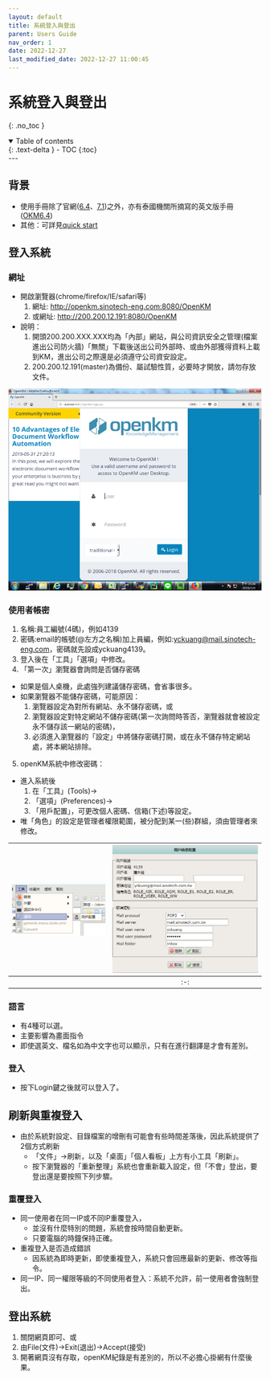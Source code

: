 ```yaml
---
layout: default
title: 系統登入與登出
parent: Users Guide
nav_order: 1
date: 2022-12-27
last_modified_date: 2022-12-27 11:00:45
---
```


# 系統登入與登出

{: .no_toc }

<details open markdown="block">
  <summary>
    Table of contents
  </summary>
  {: .text-delta }
- TOC
{:toc}
</details>
---

## 背景

- 使用手冊除了官網([6.4][6.4]、[7.1][7.1])之外，亦有泰國機關所摘寫的英文版手冊([OKM6.4][OKM6.4])
- 其他：可詳見[quick start][qs]

## 登入系統

### 網址

- 開啟瀏覽器(chrome/firefox/IE/safari等)
  1. 網址: http://openkm.sinotech-eng.com:8080/OpenKM
  2. 或網址: http://200.200.12.191:8080/OpenKM
- 說明：
  1. 開頭200.200.XXX.XXX均為「內部」網站，與公司資訊安全之管理(檔案進出公司防火牆)「無關」下載後送出公司外部時、或由外部獲得資料上載到KM，進出公司之際還是必須遵守公司資安設定。
  2. 200.200.12.191(master)為備份、屬試驗性質，必要時才開放，請勿存放文件。

![](https://github.com/sinotec2/openKM/blob/gh-pages/assets/image/login.png?raw=true)

### 使用者帳密

1. 名稱:員工編號(4碼)，例如4139
2. 密碼:email的帳號(@左方之名稱)加上員編，例如:yckuang@mail.sinotech-eng.com，密碼就先設成yckuang4139。
3. 登入後在「工具」「選項」中修改。
4. 「第一次」瀏覽器會詢問是否儲存密碼
  - 如果是個人桌機，此處強列建議儲存密碼，會省事很多。
  - 如果瀏覽器不能儲存密碼，可能原因：
    1. 瀏覽器設定為對所有網站、永不儲存密碼，或
    2. 瀏覽器設定對特定網站不儲存密碼(第一次詢問時答否，瀏覽器就會被設定永不儲存該一網站的密碼)，
    3. 必須進入瀏覽器的「設定」中將儲存密碼打開，或在永不儲存特定網站處，將本網站排除。
5. openKM系統中修改密碼：

- 進入系統後
  1. 在「工具」(Tools)→
  2. 「選項」(Preferences)→
  3. 「用戶配置」，可更改個人密碼、信箱(下述)等設定。
- 唯「角色」的設定是管理者權限範圍，被分配到某一(些)群組，須由管理者來修改。

|![pw1](https://github.com/sinotec2/openKM/blob/gh-pages/assets/image/passwd1.PNG?raw=true)|![pw2](https://github.com/sinotec2/openKM/blob/gh-pages/assets/image/passwd2.PNG?raw=true)|
|:-:|:-:|
||:-:|

### 語言

- 有4種可以選。
- 主要影響為畫面指令
- 即使選英文、檔名如為中文字也可以顯示，只有在進行翻譯是才會有差別。

###	登入

- 按下Login鍵之後就可以登入了。

## 刷新與重複登入

- 由於系統對設定、目錄檔案的增刪有可能會有些時間差落後，因此系統提供了2個方式刷新
  - 「文件」→刷新，以及「桌面」「個人看板」上方有小工具「刷新」。
  - 按下瀏覽器的「重新整理」系統也會重新載入設定，但「不會」登出，要登出還是要按照下列步驟。

### 重覆登入

- 同一使用者在同一IP或不同IP重覆登入，
  - 並沒有什麼特別的問題，系統會按時間自動更新。
  - 只要電腦的時鐘保持正確。
- 重複登入是否造成錯誤
  - 因系統為即時更新，即使重複登入，系統只會回應最新的更新、修改等指令。
- 同一IP、同一權限等級的不同使用者登入：系統不允許，前一使用者會強制登出。

## 登出系統

1. 關閉網頁即可、或
2. 由File(文件)→Exit(退出)→Accept(接受)
3. 開著網頁沒有存取，openKM紀錄是有差別的，所以不必擔心掛網有什麼後果。


[6.4]: <https://docs.openkm.com/kcenter/view/okm-6.4/> "OpenKM(2016)Documentation for OpenKM"
[7.1]: <https://docs.openkm.com/kcenter/view/okm-7.1/> "OpenKM(2016)Documentation for OpenKM"
[OKM6.4]: <https://www.seameo.org/seameoweb2/images/stories/Programmes_Projects/OpenKM/OpenKM%20User%20Guide.pdf> "Southeast Asian Ministers of Education Organization Secretariat (SEAMEO Secretariat) OpenKM Users Guide"
[qs]: <https://docs.openkm.com/kcenter/view/okm-6.3-com/quick-start.html> "OpenKM(2016)OpenKM 6.3 - CE Quick start"
